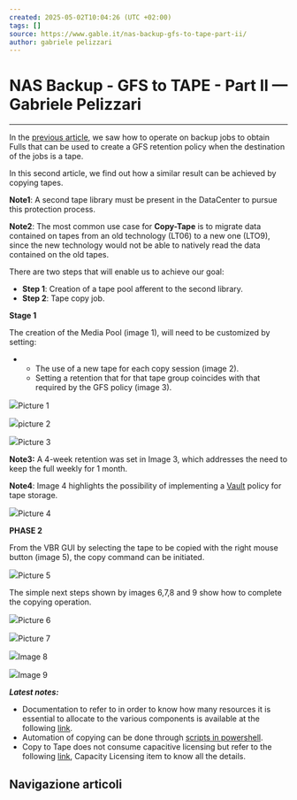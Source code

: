 ```yaml
---
created: 2025-05-02T10:04:26 (UTC +02:00)
tags: []
source: https://www.gable.it/nas-backup-gfs-to-tape-part-ii/
author: gabriele pelizzari
---
```


# NAS Backup - GFS to TAPE - Part II — Gabriele Pelizzari

---
In the [previous article](https://www.gable.it/nas-backup-gfs-su-tape/), we saw how to operate on backup jobs to obtain Fulls that can be used to create a GFS retention policy when the destination of the jobs is a tape.

In this second article, we find out how a similar result can be achieved by copying tapes.

**Note1**: A second tape library must be present in the DataCenter to pursue this protection process.

**Note2**: The most common use case for **Copy-Tape** is to migrate data contained on tapes from an old technology (LT06) to a new one (LTO9), since the new technology would not be able to natively read the data contained on the old tapes.

There are two steps that will enable us to achieve our goal:

-   **Step 1**: Creation of a tape pool afferent to the second library.
-   **Step 2**: Tape copy job.

**Stage 1**

The creation of the Media Pool (image 1), will need to be customized by setting:

-   -   The use of a new tape for each copy session (image 2).
    -   Setting a retention that for that tape group coincides with that required by the GFS policy (image 3).

![](https://www.gable.it/wp-content/uploads/2024/06/CopyTape-01.png)Picture 1

![](https://www.gable.it/wp-content/uploads/2024/06/CopyTape-02.jpg)picture 2

![](https://www.gable.it/wp-content/uploads/2024/06/CopyTape-03.jpg)Picture 3

**Note3:** A 4-week retention was set in Image 3, which addresses the need to keep the full weekly for 1 month.

**Note4**: Image 4 highlights the possibility of implementing a [Vault](https://helpcenter.veeam.com/docs/backup/vsphere/tape_media_vaults.html?ver=120) policy for tape storage.

![](https://www.gable.it/wp-content/uploads/2024/06/CopyTape-04.png)Picture 4

**PHASE 2**

From the VBR GUI by selecting the tape to be copied with the right mouse button (image 5), the copy command can be initiated.

![](https://www.gable.it/wp-content/uploads/2024/06/CopyTape-06.jpg)Picture 5

The simple next steps shown by images 6,7,8 and 9 show how to complete the copying operation.

![](https://www.gable.it/wp-content/uploads/2024/06/CopyTape-07.png)Picture 6

![](https://www.gable.it/wp-content/uploads/2024/06/CopyTape-08.jpg)Picture 7

![](https://www.gable.it/wp-content/uploads/2024/06/CopyTape-09.jpg)Image 8

![](https://www.gable.it/wp-content/uploads/2024/06/CopyTape-10.jpg)Image 9

_**Latest notes:**_

-   Documentation to refer to in order to know how many resources it is essential to allocate to the various components is available at the following [link](https://helpcenter.veeam.com/docs/backup/vsphere/copying_tapes.html?ver=120).
-   Automation of copying can be done through [scripts in powershell](https://helpcenter.veeam.com/docs/backup/powershell/start-vbrtapecopy.html?ver=120).
-   Copy to Tape does not consume capacitive licensing but refer to the following [link](https://helpcenter.veeam.com/docs/backup/vsphere/licensing.html?zoom_highlight=tape+licensing&ver=120), Capacity Licensing item to know all the details.

## Navigazione articoli
